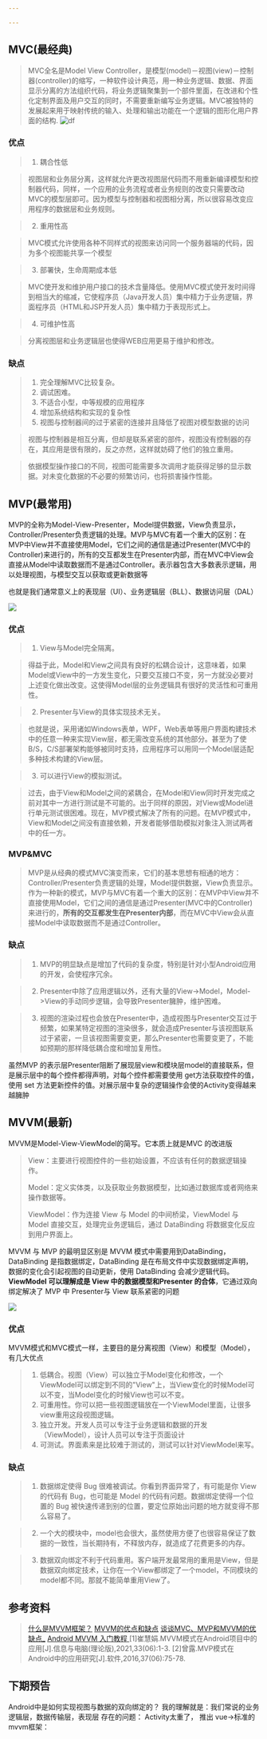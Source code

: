 ```yaml
---

---
```


## MVC(最经典)

> MVC全名是Model View Controller，是模型(model)－视图(view)－控制器(controller)的缩写，一种软件设计典范，用一种业务逻辑、数据、界面显示分离的方法组织代码，将业务逻辑聚集到一个部件里面，在改进和个性化定制界面及用户交互的同时，不需要重新编写业务逻辑。MVC被独特的发展起来用于映射传统的输入、处理和输出功能在一个逻辑的图形化用户界面的结构.
![df](http://starrylixu.oss-cn-beijing.aliyuncs.com/2f321b3120767aec0a472753d9e2b6f0.JPG)

### 优点

> 1. 耦合性低
> 
 
> 视图层和业务层分离，这样就允许更改视图层代码而不用重新编译模型和控制器代码，同样，一个应用的业务流程或者业务规则的改变只需要改动MVC的模型层即可。因为模型与控制器和视图相分离，所以很容易改变应用程序的数据层和业务规则。


> 2. 重用性高
> 
 
> MVC模式允许使用各种不同样式的视图来访问同一个服务器端的代码，因为多个视图能共享一个模型


> 3. 部署快，生命周期成本低
> 
 
> MVC使开发和维护用户接口的技术含量降低。使用MVC模式使开发时间得到相当大的缩减，它使程序员（Java开发人员）集中精力于业务逻辑，界面程序员（HTML和JSP开发人员）集中精力于表现形式上。


> 4. 可维护性高
> 
 
> 分离视图层和业务逻辑层也使得WEB应用更易于维护和修改。


### 缺点

> 1.  完全理解MVC比较复杂。 
> 2.  调试困难。 
> 3.  不适合小型，中等规模的应用程序 
> 4.  增加系统结构和实现的复杂性 
> 5.  视图与控制器间的过于紧密的连接并且降低了视图对模型数据的访问 


> 视图与控制器是相互分离，但却是联系紧密的部件，视图没有控制器的存在，其应用是很有限的，反之亦然，这样就妨碍了他们的独立重用。


> 依据模型操作接口的不同，视图可能需要多次调用才能获得足够的显示数据。对未变化数据的不必要的频繁访问，也将损害操作性能。


## MVP(最常用)

MVP的全称为Model-View-Presenter，Model提供数据，View负责显示，Controller/Presenter负责逻辑的处理。MVP与MVC有着一个重大的区别：在MVP中View并不直接使用Model，它们之间的通信是通过Presenter(MVC中的Controller)来进行的，所有的交互都发生在Presenter内部，而在MVC中View会直接从Model中读取数据而不是通过Controller。表示器包含大多数表示逻辑，用以处理视图，与模型交互以获取或更新数据等

也就是我们通常意义上的表现层（UI）、业务逻辑层（BLL）、数据访问层（DAL）

![](http://starrylixu.oss-cn-beijing.aliyuncs.com/8eddcb56e9a086d9cba0b9c2f1346ebf.JPG)

### 优点

> 1. View与Model完全隔离。
> 
 
> 得益于此，Model和View之间具有良好的松耦合设计，这意味着，如果Model或View中的一方发生变化，只要交互接口不变，另一方就没必要对上述变化做出改变。这使得Model层的业务逻辑具有很好的灵活性和可重用性。


> 2. Presenter与View的具体实现技术无关。
> 
 
> 也就是说，采用诸如Windows表单，WPF，Web表单等用户界面构建技术中的任意一种来实现View层，都无需改变系统的其他部分。甚至为了使B/S，C/S部署架构能够被同时支持，应用程序可以用同一个Model层适配多种技术构建的View层。


> 3. 可以进行View的模拟测试。
> 
 
> 过去，由于View和Model之间的紧耦合，在Model和View同时开发完成之前对其中一方进行测试是不可能的。出于同样的原因，对View或Model进行单元测试很困难。现在，MVP模式解决了所有的问题。在MVP模式中，View和Model之间没有直接依赖，开发者能够借助模拟对象注入测试两者中的任一方。


### MVP&MVC

> MVP是从经典的模式MVC演变而来，它们的基本思想有相通的地方：Controller/Presenter负责逻辑的处理，Model提供数据，View负责显示。作为一种新的模式，MVP与MVC有着一个重大的区别：在MVP中View并不直接使用Model，它们之间的通信是通过Presenter(MVC中的Controller)来进行的，**所有的交互都发生在Presenter内部**，而在MVC中View会从直接Model中读取数据而不是通过Controller。


### 缺点

> 1. MVP的明显缺点是增加了代码的复杂度，特别是针对小型Android应用的开发，会使程序冗余。


> 2. Presenter中除了应用逻辑以外，还有大量的View->Model，Model->View的手动同步逻辑，会导致Presenter臃肿，维护困难。


> 3. 视图的渲染过程也会放在Presenter中，造成视图与Presenter交互过于频繁，如果某特定视图的渲染很多，就会造成Presenter与该视图联系过于紧密，一旦该视图需要变更，那么Presenter也需要变更了，不能如预期的那样降低耦合度和增加复用性。


虽然MVP 的表示层Presenter阻断了展现层view和模块层model的直接联系，但是展示层中的每个控件都得声明，对每个控件都需要使用 get方法获取控件的值，使用 set 方法更新控件的值。对展示层中复杂的逻辑操作会使的Activity变得越来越臃肿

## MVVM(最新)

MVVM是Model-View-ViewModel的简写。它本质上就是MVC 的改进版

> View：主要进行视图控件的一些初始设置，不应该有任何的数据逻辑操作。
>  
> Model：定义实体类，以及获取业务数据模型，比如通过数据库或者网络来操作数据等。
>  
> ViewModel：作为连接 View 与 Model 的中间桥梁，ViewModel 与 Model 直接交互，处理完业务逻辑后，通过 DataBinding 将数据变化反应到用户界面上。


MVVM 与 MVP 的最明显区别是 MVVM 模式中需要用到DataBinding，DataBinding 是指数据绑定，DataBinding 是在布局文件中实现数据绑定声明，数据的变化会引起视图的自动更新，使用 DataBinding 会减少逻辑代码。**ViewModel 可以理解成是 View 中的数据模型和Presenter 的合体**，它通过双向绑定解决了 MVP 中 Presenter与 View 联系紧密的问题

![](http://starrylixu.oss-cn-beijing.aliyuncs.com/a9a60e03b1d22eca80bdaf0c8c130852.JPG)

### 优点

MVVM模式和MVC模式一样，主要目的是分离视图（View）和模型（Model），有几大优点

> 1.  低耦合。视图（View）可以独立于Model变化和修改，一个ViewModel可以绑定到不同的"View"上，当View变化的时候Model可以不变，当Model变化的时候View也可以不变。 
> 2.  可重用性。你可以把一些视图逻辑放在一个ViewModel里面，让很多view重用这段视图逻辑。 
> 3.  独立开发。开发人员可以专注于业务逻辑和数据的开发（ViewModel），设计人员可以专注于页面设计 
> 4.  可测试。界面素来是比较难于测试的，测试可以针对ViewModel来写。 


### 缺点

> 1. 数据绑定使得 Bug 很难被调试。你看到界面异常了，有可能是你 View 的代码有 Bug，也可能是 Model 的代码有问题。数据绑定使得一个位置的 Bug 被快速传递到别的位置，要定位原始出问题的地方就变得不那么容易了。

> 2. 一个大的模块中，model也会很大，虽然使用方便了也很容易保证了数据的一致性，当长期持有，不释放内存，就造成了花费更多的内存。

> 3. 数据双向绑定不利于代码重用。客户端开发最常用的重用是View，但是数据双向绑定技术，让你在一个View都绑定了一个model，不同模块的model都不同。那就不能简单重用View了。


## 参考资料
> [什么是MVVM框架？](https://zhuanlan.zhihu.com/p/59467370)
> [ MVVM的优点和缺点](https://blog.csdn.net/jia12216/article/details/55520426)
> [ 谈谈MVC、MVP和MVVM的优缺点_](https://blog.csdn.net/github_34402358/article/details/88735473)
> [Android MVVM 入门教程 ](https://www.jianshu.com/p/153ba1adf4cc)
> [1]崔慧娟.MVVM模式在Android项目中的应用[J].信息与电脑(理论版),2021,33(06):1-3.
> [2]曾露.MVP模式在Android中的应用研究[J].软件,2016,37(06):75-78.

## 下期预告

Android中是如何实现视图与数据的双向绑定的？
我的理解就是：我们常说的业务逻辑层，数据传输层，表现层
存在的问题：
Activity太重了，
推出
vue->标准的mvvm框架：
# 
